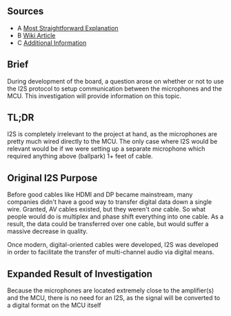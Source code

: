 ## Sources
- A [Most Straightforward Explanation](https://www.youtube.com/watch?v=VrRV7hAKiIQ)
- B [Wiki Article](https://en.wikipedia.org/wiki/I%C2%B2S)
- C [Additional Information](https://www.allaboutcircuits.com/technical-articles/introduction-to-the-i2s-interface/)

## Brief
During development of the board, a question arose on whether or not to use the I2S protocol to setup communication between the microphones and the MCU. This investigation will provide information on this topic.

## TL;DR
I2S is completely irrelevant to the project at hand, as the microphones are pretty much wired directly to the MCU. The only case where I2S would be relevant would be if we were setting up a separate microphone which required anything above (ballpark) 1+ feet of cable.

## Original I2S Purpose
Before good cables like HDMI and DP became mainstream, many companies didn't have a good way to transfer digital data down a single wire. Granted, AV cables existed, but they weren't _one_ cable. So what people would do is multiplex and phase shift everything into one cable. As a result, the data could be transferred over one cable, but would suffer a massive decrease in quality.

Once modern, digital-oriented cables were developed, I2S was developed in order to facilitate the transfer of multi-channel audio via digital means.

## Expanded Result of Investigation
Because the microphones are located extremely close to the amplifier(s) and the MCU, there is no need for an I2S, as the signal will be converted to a digital format on the MCU itself